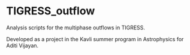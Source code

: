 # TIGRESS_outflow
Analysis scripts for the multiphase outflows in TIGRESS. 

Developed as a project in the Kavli summer program in Astrophysics for Aditi Vijayan.

